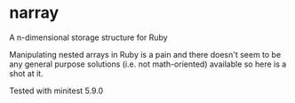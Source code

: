 # narray
A n-dimensional storage structure for Ruby

Manipulating nested arrays in Ruby is a pain and there doesn't seem to be any general purpose solutions (i.e. not math-oriented) available so here is a shot at it.

Tested with minitest 5.9.0
